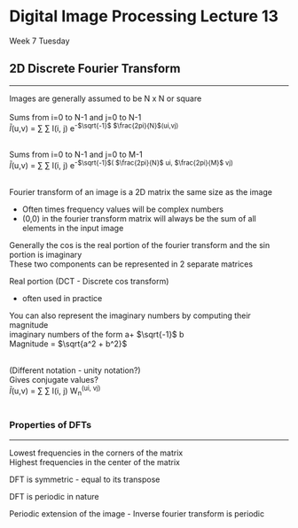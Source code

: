 # Digital Image Processing Lecture 13

Week 7 Tuesday

## 2D Discrete Fourier Transform
---
Images are generally assumed to be N x N or square<br></br>
Sums from i=0 to N-1 and j=0 to N-1<br>
$\tilde{I}$(u,v) = $\sum$ $\sum$ I(i, j) e<sup>-$\sqrt{-1}$ $\frac{2pi}{N}$(ui,vj)</sup><br></br>

Sums from i=0 to N-1 and j=0 to M-1<br>
 $\tilde{I}$(u,v) = $\sum$ $\sum$ I(i, j) e<sup>-$\sqrt{-1}$( $\frac{2pi}{N}$ ui, $\frac{2pi}{M}$ vj)</sup><br></br>

Fourier transform of an image is a 2D matrix the same size as the image
* Often times frequency values will be complex numbers
* (0,0) in the fourier transform matrix will always be the sum of all elements in the input image

Generally the cos is the real portion of the fourier transform and the sin portion is imaginary<br>
These two components can be represented in 2 separate matrices

Real portion (DCT - Discrete cos transform)
* often used in practice

You can also represent the imaginary numbers by computing their magnitude<br>
imaginary numbers of the form a+ $\sqrt{-1}$ b<br>
Magnitude = $\sqrt{a^2 + b^2}$<br></br>

(Different notation - unity notation?)<br>
Gives conjugate values?<br>
$\tilde{I}$(u,v) = $\sum$ $\sum$ I(i, j) W<sub>n</sub><sup>(ui, vj)</sup><br></br>

### Properties of DFTs
---
Lowest frequencies in the corners of the matrix<br>
Highest frequencies in the center of the matrix<br>

DFT is symmetric - equal to its transpose

DFT is periodic in nature

Periodic extension of the image - Inverse fourier transform is periodic